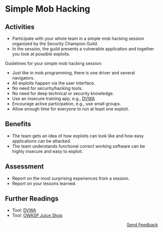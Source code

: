 # Simple Mob Hacking

## Activities

- Participate with your whole team in a simple mob hacking session organized by the Security Champion Guild.
- In the session, the guild presents a vulnerable application and together you look at possible exploits.

Guidelines for your simple mob hacking session:
- Just like in mob programming, there is one driver and several navigators.
- All exploits happen via the user interface.
- No need for security/hacking tools.
- No need for deep technical or security knowledge.
- Use an insecure training app, e.g., [DVWA](https://dvwa.co.uk/)
- Encourage active participation, e.g., use small groups.
- Allow enough time for everyone to run at least one exploit.

## Benefits

- The team gets an idea of how exploits can look like and how easy applications can be attacked.
- The team understands functional correct working software can be highly insecure and easy to exploit.

## Assessment

- Report on the most surprising experiences from a session.
- Report on your lessons learned.

## Further Readings

- Tool: [DVWA](https://github.com/digininja/DVWA)
- Tool: [OWASP Juice Shop](https://owasp.org/www-project-juice-shop/)

<p align="right"><a href="https://www.surveymonkey.de/r/MNWNVRB">Send Feedback</a></p>
